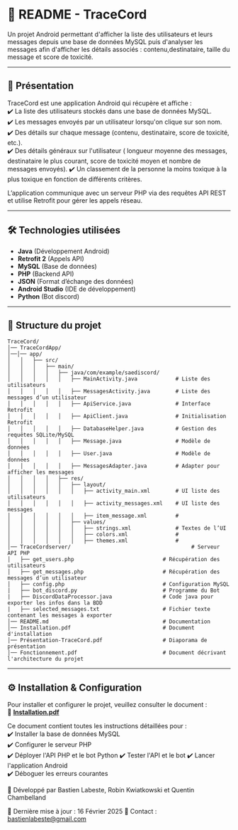 # 📌 README - TraceCord  
Un projet Android permettant d'afficher la liste des utilisateurs et leurs messages depuis une base de données MySQL puis d'analyser les messages afin d'afficher les détails associés : contenu,destinataire, taille du message et score de toxicité.

---

## 🚀 Présentation  
TraceCord est une application Android qui récupère et affiche :  
✔️ La liste des utilisateurs stockés dans une base de données MySQL.  
✔️ Les messages envoyés par un utilisateur lorsqu'on clique sur son nom.  
✔️ Des détails sur chaque message (contenu, destinataire, score de toxicité, etc.).  
✔️ Des détails généraux sur l'utilisateur ( longueur moyenne des messages, destinataire le plus courant, score de toxicité moyen et nombre de messages envoyés).
✔️ Un classement de la personne la moins toxique à la plus toxique en fonction de différents critères.

L’application communique avec un serveur PHP via des requêtes API REST et utilise Retrofit pour gérer les appels réseau.  

---

## 🛠️ Technologies utilisées  
- **Java** (Développement Android)  
- **Retrofit 2** (Appels API)  
- **MySQL** (Base de données)  
- **PHP** (Backend API)  
- **JSON** (Format d’échange des données)  
- **Android Studio** (IDE de développement)
- **Python** (Bot discord)

---

## 📂 Structure du projet  
```plaintext
TraceCord/
│── TraceCordApp/
│──│── app/
│   │   ├── src/
│   │   │   ├── main/
│   │   │   │   ├── java/com/example/saediscord/
│   │   │   │   │   ├── MainActivity.java            # Liste des utilisateurs  
│   │   │   │   │   ├── MessagesActivity.java        # Liste des messages d’un utilisateur  
│   │   │   │   │   ├── ApiService.java              # Interface Retrofit  
│   │   │   │   │   ├── ApiClient.java               # Initialisation Retrofit  
│   │   │   │   │   ├── DatabaseHelper.java          # Gestion des requêtes SQLite/MySQL  
│   │   │   │   │   ├── Message.java                 # Modèle de données
│   │   │   │   │   ├── User.java                    # Modèle de données
│   │   │   │   │   ├── MessagesAdapter.java         # Adapter pour afficher les messages  
│   │   │   │   ├── res/
│   │   │   │   │   ├── layout/
│   │   │   │   │   │   ├── activity_main.xml        # UI liste des utilisateurs  
│   │   │   │   │   │   ├── activity_messages.xml    # UI liste des messages
│   │   │   │   │   │   ├── item_message.xml         # 
│   │   │   │   │   ├── values/
│   │   │   │   │   │   ├── strings.xml              # Textes de l’UI
│   │   │   │   │   │   ├── colors.xml               #
│   │   │   │   │   │   ├── themes.xml               #
│── TraceCordserver/                                      # Serveur API PHP  
│   ├── get_users.php                            # Récupération des utilisateurs  
│   ├── get_messages.php                         # Récupération des messages d’un utilisateur  
│   ├── config.php                               # Configuration MySQL
|   ├── bot_discord.py                           # Programme du Bot
|   ├── DiscordDataProcessor.java                # Code java pour exporter les infos dans la BDD
|   ├── selected_messages.txt                    # Fichier texte contenant les messages à exporter
│── README.md                                    # Documentation
│── Installation.pdf                             # Document d'installation
│── Présentation-TraceCord.pdf                   # Diaporama de présentation
│── Fonctionnement.pdf                           # Document décrivant l'architecture du projet
```
---


## ⚙️ Installation & Configuration  

Pour installer et configurer le projet, veuillez consulter le document :  
📄 **[Installation.pdf](./Installation.pdf)**  

Ce document contient toutes les instructions détaillées pour :  
✔️ Installer la base de données MySQL  
✔️ Configurer le serveur PHP  
✔️ Déployer l'API PHP et le bot Python
✔️ Tester l'API  et le bot
✔️ Lancer l'application Android  
✔️ Déboguer les erreurs courantes  


🚀 Développé par
Bastien Labeste, Robin Kwiatkowski et Quentin Chambelland

📅 Dernière mise à jour : 16 Février 2025
📧 Contact : bastienlabeste@gmail.com
